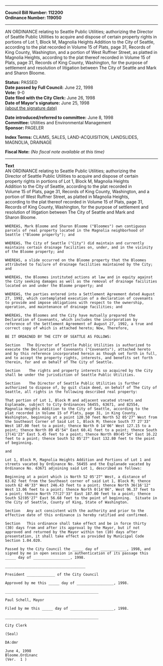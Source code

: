 * * * * *  
  
**Council Bill Number: [](#h0)[](#h2)112200**   
**Ordinance Number: 119050**  
  
* * * * *  
  
AN ORDINANCE relating to Seattle Public Utilities; authorizing the Director of Seattle Public Utilities to acquire and dispose of certain property rights in portions of Lot 1, Block M, Magnolia Heights Addition to the City of Seattle, according to the plat recorded in Volume 15 of Plats, page 31, Records of King County, Washington, and a portion of West Ruffner Street, as platted in Magnolia Heights, according to the plat thereof recorded in Volume 15 of Plats, page 31, Records of King County, Washington, for the purpose of settlement and resolution of litigation between The City of Seattle and Mark and Sharon Bloome.  
  
**Status:** PASSED   
**Date passed by Full Council:** June 22, 1998   
**Vote:** 9-0   
**Date filed with the City Clerk:** June 26, 1998   
**Date of Mayor's signature:** June 25, 1998   
[(about the signature date)](/~public/approvaldate.htm)   
  
  
**Date introduced/referred to committee:** June 8, 1998   
**Committee:** Utilities and Environmental Management   
**Sponsor:** PAGELER   
  
**Index Terms:** CLAIMS, SALES, LAND-ACQUISITION, LANDSLIDES, MAGNOLIA, DRAINAGE  
  
**Fiscal Note:** *(No fiscal note available at this time)*  
  
* * * * *  
  
**Text**  
    AN ORDINANCE relating to Seattle Public Utilities; authorizing the  
    Director of Seattle Public Utilities to acquire and dispose of certain  
    property rights in portions of Lot 1, Block M, Magnolia Heights  
    Addition to the City of Seattle, according to the plat recorded in  
    Volume 15 of Plats, page 31, Records of King County, Washington, and a  
    portion of West Ruffner Street, as platted in Magnolia Heights,  
    according to the plat thereof recorded in Volume 15 of Plats, page 31,  
    Records of King County, Washington, for the purpose of settlement and  
    resolution of litigation between The City of Seattle and Mark and  
    Sharon Bloome.  
  
    WHEREAS, Mark Bloome and Sharon Bloome ("Bloomes") own contiguous  
    parcels of real property located in the Magnolia neighborhood of  
    Seattle ("Bloome property"); and  
  
    WHEREAS, The City of Seattle ("City") did maintain and currently  
    maintains certain drainage facilities on, under, and in the vicinity  
    of the Bloome property; and  
  
    WHEREAS, a slide occurred on the Bloome property that the Bloomes  
    attributed to failure of drainage facilities maintained by the City;  
    and  
  
    WHEREAS, the Bloomes instituted actions at law and in equity against  
    the City seeking damages as well as the removal of drainage facilities  
    located on and under the Bloome property; and  
  
    WHEREAS, the parties entered into a Settlement Agreement dated August  
    27, 1992, which contemplated execution of a declaration of covenants  
    to provide and impose obligations with respect to the ownership,  
    operation, and maintenance of drainage facilities; and  
  
    WHEREAS, the Bloomes and the City have mutually prepared the  
    Declaration of Covenants, which includes the incorporation by  
    reference of the Settlement Agreement of August 27, 1992, a true and  
    correct copy of which is attached hereto; Now, Therefore,  
  
    BE IT ORDAINED BY THE CITY OF SEATTLE AS FOLLOWS:  
  
    Section   The Director of Seattle Public Utilities is authorized to  
    execute the Declaration of Covenants ("Covenants"), attached hereto  
    and by this reference incorporated herein as though set forth in full,  
    and to accept the property rights, interests, and benefits set forth  
    therein, for and on behalf of The City of Seattle.  
  
    Section    The rights and property interests so acquired by the City  
    shall be under the jurisdiction of Seattle Public Utilities.  
  
    Section    The Director of Seattle Public Utilities is further  
    authorized to dispose of, by quit claim deed, on behalf of The City of  
    Seattle, all rights in the following described real property:  
  
    That portion of Lot 1, Block M and adjacent vacated streets and  
    Esplanade, subject to City Ordinances 56455, 63671, and 82554,  
    Magnolia Heights Addition to the City of Seattle, according to the  
    plat recorded in Volume 15 of Plats, page 31, in King County,  
    Washington, beginning at a point 120.50 feet North 52 05'27" West from  
    the Southeast Corner of Said Lot 1, Block M; thence South 77 27'33"  
    West 187.00 feet to a point; thence North 0 14'06" West 127.15 to a  
    point; thence North 89 45'54" East 60.41 feet to a point; thence South  
    17(41'23" East 5.45 feet to a point; thence North 89(45'54" East 16.22  
    feet to a point; thence South 52 05'27" East 132.80 feet to the point  
    of beginning.  
  
    and  
  
    Lot 1, Block M, Magnolia Heights Addition and Portions of Lot 1 and  
    streets vacated by Ordinance No. 56455 and the Esplanade vacated by  
    Ordinance No. 63671 adjoining said Lot 1, described as follows:  
  
    Beginning at a point which is North 52 05'27" West, a distance of  
    63.82 feet from the Southeast corner of said Lot 1, Block M; thence  
    south 62 46'33" West 246.43 feet to a point; thence North 36(16'12"  
    West 13.06 feet to a point; thence North 0(14'06", West 96.37 feet to  
    a point; thence North 77(27'33" East 187.00 feet to a point; thence  
    South 52(05'27" East 56.68 feet to the point of beginning.  Situate in  
    the City of Seattle, County of King, State of Washington.  
  
    Section   Any act consistent with the authority and prior to the  
    effective date of this ordinance is hereby ratified and confirmed.  
  
    Section   This ordinance shall take effect and be in force thirty  
    (30) days from and after its approval by the Mayor, but if not  
    approved and returned by the Mayor within ten (10) days after  
    presentation, it shall take effect as provided by Municipal Code  
    Section 1.04.020.  
  
    Passed by the City Council the _____ day of ____________, 1998, and  
    signed by me in open session in authentication of its passage this  
    _____ day of _________________, 1998.  
  
    _____________________________________  
  
    President _____________ of the City Council  
  
    Approved by me this _____ day of _________________, 1998.  
  
    ___________________________________________  
  
    Paul Schell, Mayor  
  
    Filed by me this _____ day of ____________________, 1998.  
  
    ___________________________________________  
  
    City Clerk  
  
    (Seal)  
  
    DA:dmr  
  
    June 4, 1998  
    Bloome.Ordinanc  
    (Ver.  1 )  
